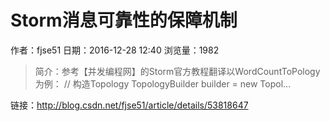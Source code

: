 # Storm消息可靠性的保障机制
作者：fjse51
日期：2016-12-28 12:40
浏览量：1982
> 简介：参考【并发编程网】的Storm官方教程翻译以WordCountToPology为例： // 构造Topology
        TopologyBuilder builder = new Topol...

 链接：http://blog.csdn.net/fjse51/article/details/53818647
